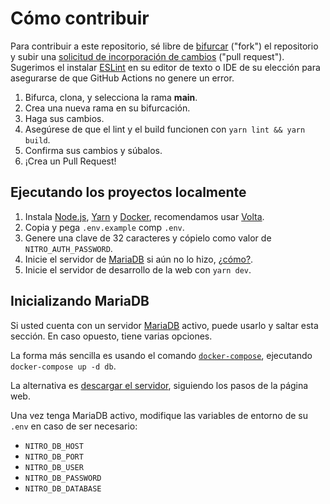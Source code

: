 # Cómo contribuir

Para contribuir a este repositorio, sé libre de
[bifurcar](https://docs.github.com/es/get-started/quickstart/fork-a-repo) ("fork") el repositorio y subir una
[solicitud de incorporación de cambios](https://docs.github.com/es/pull-requests/collaborating-with-pull-requests/proposing-changes-to-your-work-with-pull-requests/about-pull-requests)
("pull request"). Sugerimos el instalar [ESLint](https://eslint.org) en su editor de texto o IDE de su elección para
asegurarse de que GitHub Actions no genere un error.

1. Bifurca, clona, y selecciona la rama **main**.
1. Crea una nueva rama en su bifurcación.
1. Haga sus cambios.
1. Asegúrese de que el lint y el build funcionen con `yarn lint && yarn build`.
1. Confirma sus cambios y súbalos.
1. ¡Crea un Pull Request!

## Ejecutando los proyectos localmente

1. Instala [Node.js](https://nodejs.org), [Yarn](https://yarnpkg.com) y [Docker](https://www.docker.com/), recomendamos
   usar [Volta](https://volta.sh).
1. Copia y pega `.env.example` comp `.env`.
1. Genere una clave de 32 caracteres y cópielo como valor de `NITRO_AUTH_PASSWORD`.
1. Inicie el servidor de [MariaDB][] si aún no lo hizo, [¿cómo?](#inicializando-mariadb).
1. Inicie el servidor de desarrollo de la web con `yarn dev`.

## Inicializando MariaDB

Si usted cuenta con un servidor [MariaDB][] activo, puede usarlo y saltar esta sección. En caso opuesto, tiene varias
opciones.

La forma más sencilla es usando el comando [`docker-compose`](https://docs.docker.com/compose/), ejecutando
`docker-compose up -d db`.

La alternativa es [descargar el servidor](https://mariadb.org/download), siguiendo los pasos de la página web.

Una vez tenga MariaDB activo, modifique las variables de entorno de su `.env` en caso de ser necesario:

- `NITRO_DB_HOST`
- `NITRO_DB_PORT`
- `NITRO_DB_USER`
- `NITRO_DB_PASSWORD`
- `NITRO_DB_DATABASE`

[MariaDB]: https://mariadb.org
